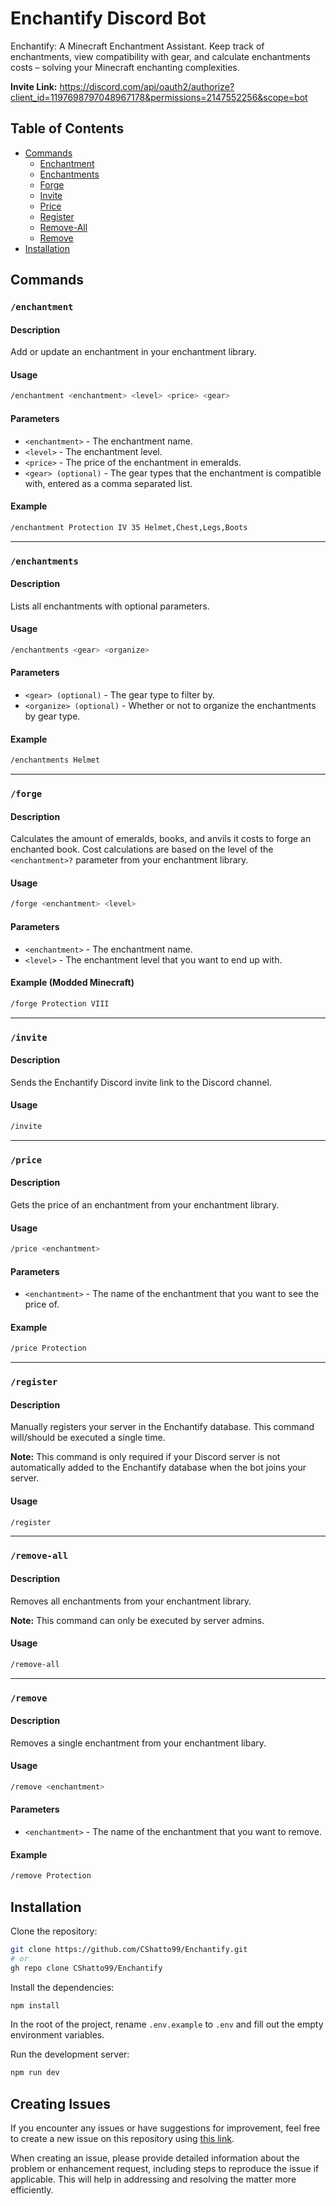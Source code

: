 # Enchantify Discord Bot

Enchantify: A Minecraft Enchantment Assistant. Keep track of enchantments, view compatibility with gear, and calculate enchantments costs – solving your Minecraft enchanting complexities.

**Invite Link:** https://discord.com/api/oauth2/authorize?client_id=1197698797048967178&permissions=2147552256&scope=bot

## Table of Contents

- [Commands](#commands)
  - [Enchantment](#enchantment)
  - [Enchantments](#enchantments)
  - [Forge](#forge)
  - [Invite](#invite)
  - [Price](#price)
  - [Register](#register)
  - [Remove-All](#remove-all)
  - [Remove](#remove)
- [Installation](#installation)

## Commands

### `/enchantment`

#### Description
Add or update an enchantment in your enchantment library.

#### Usage
```bash
/enchantment <enchantment> <level> <price> <gear>
```

#### Parameters
- `<enchantment>` - The enchantment name.
- `<level>` - The enchantment level.
- `<price>` - The price of the enchantment in emeralds.
- `<gear> (optional)` - The gear types that the enchantment is compatible with, entered as a comma separated list.

#### Example
```bash
/enchantment Protection IV 35 Helmet,Chest,Legs,Boots
```

---

### `/enchantments`

#### Description
Lists all enchantments with optional parameters.

#### Usage
```bash
/enchantments <gear> <organize>
```

#### Parameters
- `<gear> (optional)` - The gear type to filter by.
- `<organize> (optional)` - Whether or not to organize the enchantments by gear type.

#### Example
```bash
/enchantments Helmet
```

---

### `/forge`

#### Description
Calculates the amount of emeralds, books, and anvils it costs to forge an enchanted book. Cost calculations are based on the level of the `<enchantment>?` parameter from your enchantment library.

#### Usage
```bash
/forge <enchantment> <level>
```

#### Parameters
- `<enchantment>` - The enchantment name.
- `<level>` - The enchantment level that you want to end up with.

#### Example (Modded Minecraft)
```bash
/forge Protection VIII
```

---

### `/invite`

#### Description
Sends the Enchantify Discord invite link to the Discord channel.

#### Usage
```bash
/invite
```

---

### `/price`

#### Description
Gets the price of an enchantment from your enchantment library.

#### Usage
```bash
/price <enchantment>
```

#### Parameters
- `<enchantment>` - The name of the enchantment that you want to see the price of.

#### Example
```bash
/price Protection
```

---

### `/register`

#### Description
Manually registers your server in the Enchantify database. This command will/should be executed a single time.

**Note:** This command is only required if your Discord server is not automatically added to the Enchantify database when the bot joins your server. 

#### Usage
```bash
/register
```

---

### `/remove-all`

#### Description
Removes all enchantments from your enchantment library.

**Note:** This command can only be executed by server admins.

#### Usage
```bash
/remove-all
```

---

### `/remove`

#### Description
Removes a single enchantment from your enchantment libary.

#### Usage
```bash
/remove <enchantment>
```

#### Parameters
- `<enchantment>` - The name of the enchantment that you want to remove.

#### Example
```bash
/remove Protection
```

## Installation

Clone the repository:

```bash
git clone https://github.com/CShatto99/Enchantify.git
# or
gh repo clone CShatto99/Enchantify
```

Install the dependencies:

```bash
npm install
```

In the root of the project, rename `.env.example` to `.env` and fill out the empty environment variables.

Run the development server:

```bash
npm run dev
```

## Creating Issues

If you encounter any issues or have suggestions for improvement, feel free to create a new issue on this repository using [this link](https://github.com/CShatto99/Enchantify/issues/new).

When creating an issue, please provide detailed information about the problem or enhancement request, including steps to reproduce the issue if applicable. This will help in addressing and resolving the matter more efficiently.
